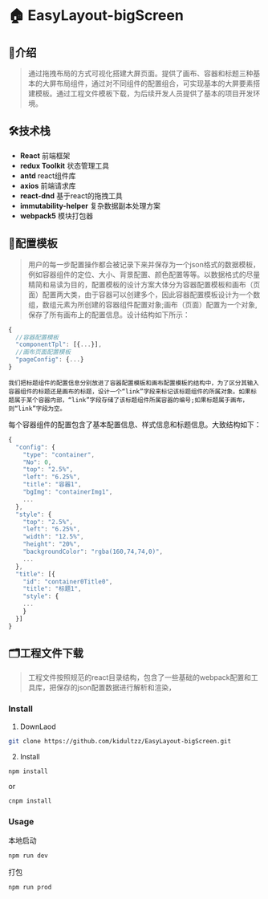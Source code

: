 # :house: EasyLayout-bigScreen
## :memo:介绍
 >    通过拖拽布局的方式可视化搭建大屏页面。提供了画布、容器和标题三种基本的大屏布局组件，通过对不同组件的配置组合，可实现基本的大屏要素搭建模板。通过工程文件模板下载，为后续开发人员提供了基本的项目开发环境。

## :hammer_and_wrench:技术栈
* **React** 前端框架
* **redux Toolkit** 状态管理工具
* **antd** react组件库
* **axios** 前端请求库
* **react-dnd** 基于react的拖拽工具
* **immutability-helper** 复杂数据副本处理方案
* **webpack5** 模块打包器

## :symbols:配置模板
>    用户的每一步配置操作都会被记录下来并保存为一个json格式的数据模板，例如容器组件的定位、大小、背景配置、颜色配置等等。以数据格式的尽量精简和易读为目的，配置模板的设计方案大体分为容器配置模板和画布（页面）配置两大类，由于容器可以创建多个，因此容器配置模板设计为一个数组，数组元素为所创建的容器组件配置对象;画布（页面）配置为一个对象,保存了所有画布上的配置信息。设计结构如下所示：
```js
{
  //容器配置模板
  "componentTpl": [{...}],
  //画布页面配置模板
  "pageConfig": {...}
}
```

    我们把标题组件的配置信息分别放进了容器配置模板和画布配置模板的结构中，为了区分其输入容器组件的标题还是画布的标题，设计一个“link”字段来标记该标题组件的所属对象。如果标题属于某个容器内部，“link”字段存储了该标题组件所属容器的编号;如果标题属于画布，则“link”字段为空。
每个容器组件的配置包含了基本配置信息、样式信息和标题信息。大致结构如下：

```js
{
  "config": {
    "type": "container",
    "No": 0,
    "top": "2.5%",
    "left": "6.25%",
    "title": "容器1",
    "bgImg": "containerImg1",
    ...
  },
  "style": {
    "top": "2.5%",
    "left": "6.25%",
    "width": "12.5%",
    "height": "20%",
    "backgroundColor": "rgba(160,74,74,0)",
    ...
  },
  "title": [{
    "id": "container0Title0",
    "title": "标题1",
    "style": {
    ...
    }
  }]
}
```
## :card_index_dividers:工程文件下载
>   工程文件按照规范的react目录结构，包含了一些基础的webpack配置和工具库，把保存的json配置数据进行解析和渲染，
>   
### Install
1. DownLaod
```sh
git clone https://github.com/kidultzz/EasyLayout-bigScreen.git
```
2. Install
```bash
npm install
```
or
```bash
cnpm install
```
### Usage

本地启动
```sh
npm run dev
```
打包
```sh
npm run prod
```
